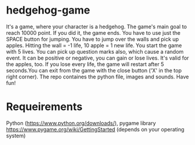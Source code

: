 # hedgehog-game
It's a game, where your character is a hedgehog.
The game's main goal to reach 10000 point. If you did it, the game ends.
You have to use just the SPACE button for jumping. You have to jump over the walls and pick up apples. Hitting the wall = -1 life, 10 apple = 1 new life. You start the game with 5 lives. You can pick up question marks also, which cause a random event. It can be positive or negative, you can gain or lose lives. It's valid for the apples, too. If you lose every life, the game will restart after 5 seconds.You can exit from the game with the close button ('X' in the top right corner).
The repo containes the python file, images and sounds. 
Have fun!

# Requeirements
  Python (https://www.python.org/downloads/),
  pygame library https://www.pygame.org/wiki/GettingStarted (depends on your operating system)
